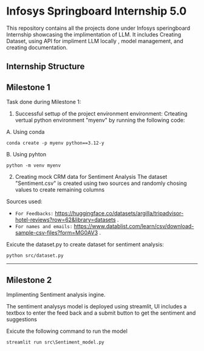 # Infosys Springboard Internship 5.0

This repository contains all the projects done under Infosys speringboard Internship showcasing the implimentation of LLM. It includes Creating Dataset, using API for impliment LLM locally , model management, and creating documentation.

## Internship Structure


## Milestone 1

Task done during Milestone 1:
1. Successful settup of the project environment environment:
Crteating vertual python environment "myenv" by running the following code:

A. Using conda
```
conda create -p myenv python==3.12-y
```

B. Using pyhton
```
python -m venv myenv
```

2. Creating mock CRM data for Sentiment Analysis
  The dataset "Sentiment.csv" is created using two sources and randomly chosing values to create remaining columns

  Sources used:
  - `For Feedbacks:`  https://huggingface.co/datasets/argilla/tripadvisor-hotel-reviews?row=62&library=datasets .
  - `For names and emails:`  https://www.datablist.com/learn/csv/download-sample-csv-files?form=MG0AV3 .

Exicute the dataset.py to create dataset for sentiment analysis:
```
python src/dataset.py
```

---


## Milestone 2

Implimenting Sentiment analysis ingine.

The sentiment analysys model is deployed using streamlit, UI includes a textbox to enter the feed back and a submit button to get the sentiment and suggestions

Exicute the following command to run the model

```
streamlit run src\Sentiment_model.py
```
